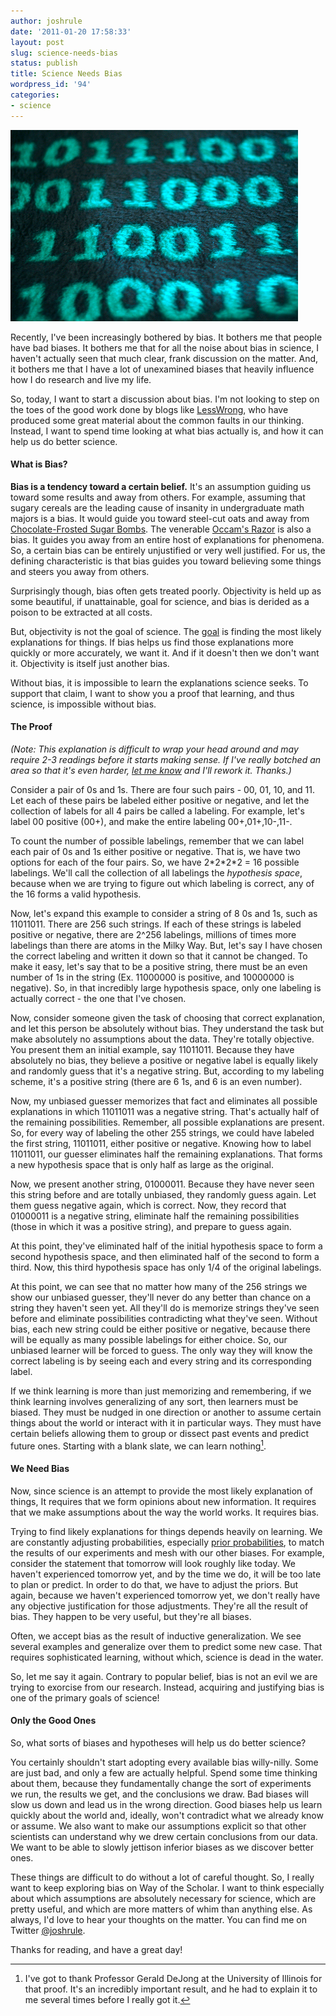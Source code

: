 ```yaml
---
author: joshrule
date: '2011-01-20 17:58:33'
layout: post
slug: science-needs-bias
status: publish
title: Science Needs Bias
wordpress_id: '94'
categories:
- science
---
```


![lessons from a binary string - photo by quimby on flickr.com][1]

Recently, I've been increasingly bothered by bias. It bothers me that people
have bad biases. It bothers me that for all the noise about bias in science, I
haven't actually seen that much clear, frank discussion on the matter. And, it
bothers me that I have a lot of unexamined biases that heavily influence how I
do research and live my life.

So, today, I want to start a discussion about bias. I'm not looking to step on
the toes of the good work done by blogs like [LessWrong][2], who have produced
some great material about the common faults in our thinking. Instead, I want
to spend time looking at what bias actually is, and how it can help us do
better science.

#### What is Bias?

**Bias is a tendency toward a certain belief.** It's an assumption guiding us toward some results and away from others. For example, assuming that sugary cereals are the leading cause of insanity in undergraduate math majors is a bias. It would guide you toward steel-cut oats and away from [Chocolate-Frosted Sugar Bombs][3]. The venerable [Occam's Razor][4] is also a bias. It guides you away from an entire host of explanations for phenomena. So, a certain bias can be entirely unjustified or very well justified. For us, the defining characteristic is that bias guides you toward believing some things and steers you away from others.

Surprisingly though, bias often gets treated poorly. Objectivity is held up as
some beautiful, if unattainable, goal for science, and bias is derided as a
poison to be extracted at all costs.

But, objectivity is not the goal of science. The [goal][5] is finding the most
likely explanations for things. If bias helps us find those explanations more
quickly or more accurately, we want it. And if it doesn't then we don't want
it. Objectivity is itself just another bias.

Without bias, it is impossible to learn the explanations science seeks. To
support that claim, I want to show you a proof that learning, and thus
science, is impossible without bias.

#### The Proof

_(Note: This explanation is difficult to wrap your head around and may require
2-3 readings before it starts making sense. If I've really botched an area so
that it's even harder, [let me know][6] and I'll rework it. Thanks.)_

Consider a pair of 0s and 1s. There are four such pairs - 00, 01, 10, and 11.
Let each of these pairs be labeled either positive or negative, and let the
collection of labels for all 4 pairs be called a labeling. For example, let's
label 00 positive (00+), and make the entire labeling 00+,01+,10-,11-.

To count the number of possible labelings, remember that we can label each
pair of 0s and 1s either positive or negative. That is, we have two options
for each of the four pairs. So, we have 2\*2\*2\*2 = 16 possible labelings. We'll
call the collection of all labelings the _hypothesis space_, because when we
are trying to figure out which labeling is correct, any of the 16 forms a
valid hypothesis.

Now, let's expand this example to consider a string of 8 0s and 1s, such as
11011011. There are 256 such strings. If each of these strings is labeled
positive or negative, there are 2^256 labelings, millions of times more
labelings than there are atoms in the Milky Way. But, let's say I have chosen
the correct labeling and written it down so that it cannot be changed. To make
it easy, let's say that to be a positive string, there must be an even number
of 1s in the string (Ex. 11000000 is positive, and 10000000 is negative). So,
in that incredibly large hypothesis space, only one labeling is actually
correct - the one that I've chosen.

Now, consider someone given the task of choosing that correct explanation, and
let this person be absolutely without bias. They understand the task but make
absolutely no assumptions about the data. They're totally objective. You
present them an initial example, say 11011011. Because they have absolutely no
bias, they believe a positive or negative label is equally likely and randomly
guess that it's a negative string. But, according to my labeling scheme, it's
a positive string (there are 6 1s, and 6 is an even number).

Now, my unbiased guesser memorizes that fact and eliminates all possible
explanations in which 11011011 was a negative string. That's actually half of
the remaining possibilities. Remember, all possible explanations are present.
So, for every way of labeling the other 255 strings, we could have labeled the
first string, 11011011, either positive or negative. Knowing how to label
11011011, our guesser eliminates half the remaining explanations. That forms a
new hypothesis space that is only half as large as the original.

Now, we present another string, 01000011. Because they have never seen this
string before and are totally unbiased, they randomly guess again. Let them
guess negative again, which is correct. Now, they record that 01000011 is a
negative string, eliminate half the remaining possibilities (those in which it
was a positive string), and prepare to guess again.

At this point, they've eliminated half of the initial hypothesis space to form
a second hypothesis space, and then eliminated half of the second to form a
third. Now, this third hypothesis space has only 1/4 of the original
labelings.

At this point, we can see that no matter how many of the 256 strings we show
our unbiased guesser, they'll never do any better than chance on a string they
haven't seen yet. All they'll do is memorize strings they've seen before and
eliminate possibilities contradicting what they've seen. Without bias, each
new string could be either positive or negative, because there will be equally
as many possible labelings for either choice. So, our unbiased learner will be
forced to guess. The only way they will know the correct labeling is by seeing
each and every string and its corresponding label.

If we think learning is more than just memorizing and remembering, if we think
learning involves generalizing of any sort, then learners must be biased. They
must be nudged in one direction or another to assume certain things about the
world or interact with it in particular ways. They must have certain beliefs
allowing them to group or dissect past events and predict future ones.
Starting with a blank slate, we can learn nothing[^1].

#### We Need Bias

Now, since science is an attempt to provide the most likely explanation of
things, It requires that we form opinions about new information. It requires
that we make assumptions about the way the world works. It requires bias.

Trying to find likely explanations for things depends heavily on learning. We
are constantly adjusting probabilities, especially [prior probabilities][7],
to match the results of our experiments and mesh with our other biases. For
example, consider the statement that tomorrow will look roughly like today. We
haven't experienced tomorrow yet, and by the time we do, it will be too late
to plan or predict. In order to do that, we have to adjust the priors. But
again, because we haven't experienced tomorrow yet, we don't really have any
objective justification for those adjustments. They're all the result of bias.
They happen to be very useful, but they're all biases.

Often, we accept bias as the result of inductive generalization. We see
several examples and generalize over them to predict some new case. That
requires sophisticated learning, without which, science is dead in the water.

So, let me say it again. Contrary to popular belief, bias is not an evil we
are trying to exorcise from our research. Instead, acquiring and justifying
bias is one of the primary goals of science!

#### Only the Good Ones

So, what sorts of biases and hypotheses will help us do better science?

You certainly shouldn't start adopting every available bias willy-nilly. Some
are just bad, and only a few are actually helpful. Spend some time thinking
about them, because they fundamentally change the sort of experiments we run,
the results we get, and the conclusions we draw. Bad biases will slow us down
and lead us in the wrong direction. Good biases help us learn quickly about
the world and, ideally, won't contradict what we already know or assume. We
also want to make our assumptions explicit so that other scientists can
understand why we drew certain conclusions from our data. We want to be able
to slowly jettison inferior biases as we discover better ones.

These things are difficult to do without a lot of careful thought. So, I
really want to keep exploring bias on Way of the Scholar. I want to think
especially about which assumptions are absolutely necessary for science, which
are pretty useful, and which are more matters of whim than anything else. As
always, I'd love to hear your thoughts on the matter. You can find me on
Twitter [@joshrule][8].

Thanks for reading, and have a great day!


[^1]: I've got to thank Professor Gerald DeJong at the University of Illinois for that proof. It's an incredibly important result, and he had to explain it to me several times before I really got it.

[1]: /a/2011-01-20-science-needs-bias/binary.png (lessons from a binary string - photo by quimby on flickr.com)
[2]: http://lesswrong.com (LessWrong)
[3]: http://calvinandhobbes.wikia.com/wiki/Chocolate_Frosted_Sugar_Bombs (Wikia - Chocolate Frosted Sugar Bombs)
[4]: http://en.wikipedia.org/wiki/Occam%27s_razor (Wikipedia - Occam's Razor)
[5]: http://joshrule.com/blog/what-is-science (WOTS - What Is Science?)
[6]: http://twitter.com/joshrule (Found a bug?)
[7]: http://en.wikipedia.org/wiki/Prior_probability (Wikipedia - Prior Probability)
[8]: http://twitter.com/joshrule (Josh on Twitter)

